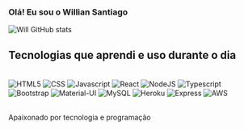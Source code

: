 ### Olá! Eu sou o Willian Santiago

![Will GitHub stats](https://github-readme-stats.vercel.app/api?username=shanesantiago&show_icons=true&theme=radical)


## Tecnologias que aprendi e uso durante o dia

<div style="display: block"> <br/>
 <img align="center" src="https://img.shields.io/badge/HTML5-E34F26?style=for-the-badge&logo=html5&logoColor=white" alt="HTML5"/>
  <img align="center" src="https://img.shields.io/badge/CSS3-1572B6?style=for-the-badge&logo=css3&logoColor=white" alt="CSS"/>
  <img align="center" src="https://img.shields.io/badge/JavaScript-F7DF1E?style=for-the-badge&logo=javascript&logoColor=black" alt="Javascript"/>
  <img align="center" src="https://img.shields.io/badge/React-20232A?style=for-the-badge&logo=react&logoColor=61DAFB" alt="React"/>
 <img align="center" src="https://img.shields.io/badge/Node.js-43853D?style=for-the-badge&logo=node.js&logoColor=white" alt="NodeJS"/>
  <img align="center" src="https://img.shields.io/badge/TypeScript-007ACC?style=for-the-badge&logo=typescript&logoColor=white" alt="Typescript"/>
  <img align="center" src="https://img.shields.io/badge/Bootstrap-563D7C?style=for-the-badge&logo=bootstrap&logoColor=white" alt="Bootstrap"/>
  <img align="center" src="https://img.shields.io/badge/Material--UI-0081CB?style=for-the-badge&logo=material-ui&logoColor=white" alt="Material-UI"/>
  <img align="center" src="https://img.shields.io/badge/MySQL-00000F?style=for-the-badge&logo=mysql&logoColor=white" alt="MySQL"/>
  <img align="center" src="https://img.shields.io/badge/Heroku-430098?style=for-the-badge&logo=heroku&logoColor=white" alt="Heroku"/>
 <img align="center" src="https://img.shields.io/badge/Express.js-404D59?style=for-the-badge" alt="Express"/>
 <img align="center" src="https://img.shields.io/badge/Amazon_AWS-232F3E?style=for-the-badge&logo=amazon-aws&logoColor=white" alt="AWS"/>

<div> <br/>
  
  Apaixonado por tecnologia e programação
  

